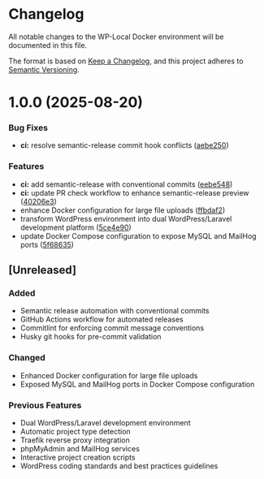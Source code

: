 # Changelog

All notable changes to the WP-Local Docker environment will be documented in this file.

The format is based on [Keep a Changelog](https://keepachangelog.com/en/1.1.0/),
and this project adheres to [Semantic Versioning](https://semver.org/spec/v2.0.0.html).

# 1.0.0 (2025-08-20)


### Bug Fixes

* **ci:** resolve semantic-release commit hook conflicts ([aebe250](https://github.com/mnestorov/wp-local/commit/aebe250d047c8b7838d0ecc6a2401a803d308661))


### Features

* **ci:** add semantic-release with conventional commits ([eebe548](https://github.com/mnestorov/wp-local/commit/eebe548f2e9fe7e1a0af2516d288a0f158c3aca0))
* **ci:** update PR check workflow to enhance semantic-release preview ([40206e3](https://github.com/mnestorov/wp-local/commit/40206e30e6dba625468206bc5c614688e02f1ee9))
* enhance Docker configuration for large file uploads ([ffbdaf2](https://github.com/mnestorov/wp-local/commit/ffbdaf240d193123be07acbe7891e048bad4c2e8))
* transform WordPress environment into dual WordPress/Laravel development platform ([5ce4e90](https://github.com/mnestorov/wp-local/commit/5ce4e900d29162fda61649a8379ceb547b77c618))
* update Docker Compose configuration to expose MySQL and MailHog ports ([5f68635](https://github.com/mnestorov/wp-local/commit/5f68635d814aae68304700a8335c1697840cca5d))

## [Unreleased]

### Added
- Semantic release automation with conventional commits
- GitHub Actions workflow for automated releases
- Commitlint for enforcing commit message conventions
- Husky git hooks for pre-commit validation

### Changed
- Enhanced Docker configuration for large file uploads
- Exposed MySQL and MailHog ports in Docker Compose configuration

### Previous Features
- Dual WordPress/Laravel development environment
- Automatic project type detection
- Traefik reverse proxy integration
- phpMyAdmin and MailHog services
- Interactive project creation scripts
- WordPress coding standards and best practices guidelines
